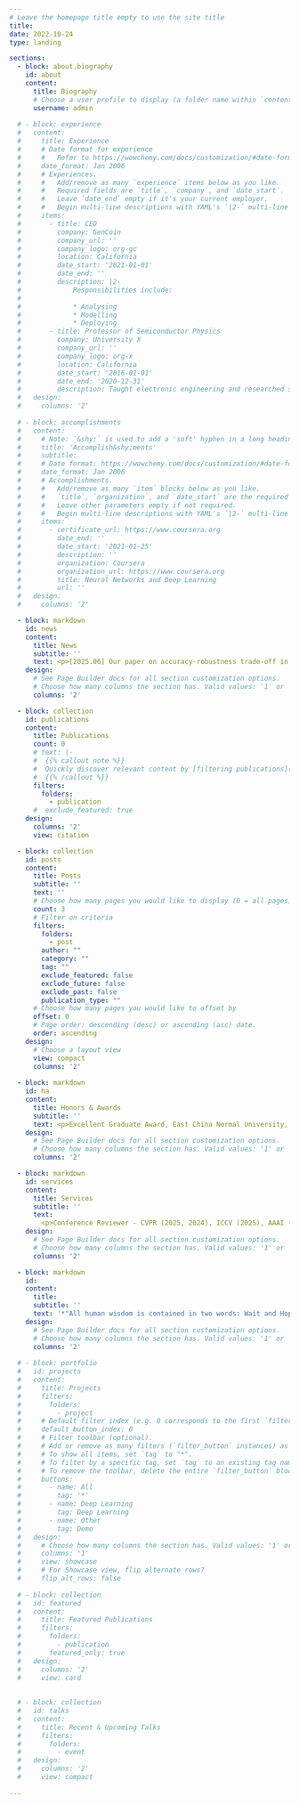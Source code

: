 ```yaml
---
# Leave the homepage title empty to use the site title
title:
date: 2022-10-24
type: landing

sections:
  - block: about.biography
    id: about
    content:
      title: Biography
      # Choose a user profile to display (a folder name within `content/authors/`)
      username: admin
  
  # - block: experience
  #   content:
  #     title: Experience
  #     # Date format for experience
  #     #   Refer to https://wowchemy.com/docs/customization/#date-format
  #     date_format: Jan 2006
  #     # Experiences.
  #     #   Add/remove as many `experience` items below as you like.
  #     #   Required fields are `title`, `company`, and `date_start`.
  #     #   Leave `date_end` empty if it's your current employer.
  #     #   Begin multi-line descriptions with YAML's `|2-` multi-line prefix.
  #     items:
  #       - title: CEO
  #         company: GenCoin
  #         company_url: ''
  #         company_logo: org-gc
  #         location: California
  #         date_start: '2021-01-01'
  #         date_end: ''
  #         description: |2-
  #             Responsibilities include:
  # 
  #             * Analysing
  #             * Modelling
  #             * Deploying
  #       - title: Professor of Semiconductor Physics
  #         company: University X
  #         company_url: ''
  #         company_logo: org-x
  #         location: California
  #         date_start: '2016-01-01'
  #         date_end: '2020-12-31'
  #         description: Taught electronic engineering and researched semiconductor physics.
  #   design:
  #     columns: '2'
  
  # - block: accomplishments
  #   content:
  #     # Note: `&shy;` is used to add a 'soft' hyphen in a long heading.
  #     title: 'Accomplish&shy;ments'
  #     subtitle:
  #     # Date format: https://wowchemy.com/docs/customization/#date-format
  #     date_format: Jan 2006
  #     # Accomplishments.
  #     #   Add/remove as many `item` blocks below as you like.
  #     #   `title`, `organization`, and `date_start` are the required parameters.
  #     #   Leave other parameters empty if not required.
  #     #   Begin multi-line descriptions with YAML's `|2-` multi-line prefix.
  #     items:
  #       - certificate_url: https://www.coursera.org
  #         date_end: ''
  #         date_start: '2021-01-25'
  #         description: ''
  #         organization: Coursera
  #         organization_url: https://www.coursera.org
  #         title: Neural Networks and Deep Learning
  #         url: ''
  #   design:
  #     columns: '2'

  - block: markdown
    id: news
    content:
      title: News
      subtitle: ''
      text: <p>[2025.06] Our paper on accuracy-robustness trade-off in adversarial training has been accepted by ICCV'25. Many thanks to Prof. Liu!<br> <br>[2025.05] Our paper on model extraction attacks for LLMs has been accepted by ACL'25. Congratulations to Zi!<br> <br>[2024.09] I start my M.Phil. study at HKUST(GZ). Please feel free to say hi if you see me around campus~<br> <br>[2024.07] Our paper on adversarial attack against time series classification has been accepted by ECAI'24. Many thanks to Prof. Du, Prof. Hu, Zi, and Yuanhao!<br> <br>[2024.06] My RA journey at ASTAPLE Lab has come to a close. Thanks to everyone for all the help and support, I had a great time :)</p>
    design:
      # See Page Builder docs for all section customization options.
      # Choose how many columns the section has. Valid values: '1' or '2'.
      columns: '2'

  - block: collection
    id: publications
    content:
      title: Publications
      count: 0
      # text: |-
      #  {{% callout note %}}
      #  Quickly discover relevant content by [filtering publications](./publication/).
      #  {{% /callout %}}
      filters:
        folders:
          - publication
      #  exclude_featured: true
    design:
      columns: '2'
      view: citation

  - block: collection
    id: posts
    content:
      title: Posts
      subtitle: ''
      text: ''
      # Choose how many pages you would like to display (0 = all pages)
      count: 3
      # Filter on criteria
      filters:
        folders:
          - post
        author: ""
        category: ""
        tag: ""
        exclude_featured: false
        exclude_future: false
        exclude_past: false
        publication_type: ""
      # Choose how many pages you would like to offset by
      offset: 0
      # Page order: descending (desc) or ascending (asc) date.
      order: ascending
    design:
      # Choose a layout view
      view: compact
      columns: '2'
  
  - block: markdown
    id: ha
    content:
      title: Honors & Awards
      subtitle: ''
      text: <p>Excellent Graduate Award, East China Normal University, 2022<br> <br>Excellent Bachelor's Degree Thesis Award, East China Normal University, 2022<br> <br>Excellent Undergraduate Student, East China Normal University, 2020 & 2021<br> <br>First / Second-class Scholarship, East China Normal University, 2020 / 2021</p>
    design:
      # See Page Builder docs for all section customization options.
      # Choose how many columns the section has. Valid values: '1' or '2'.
      columns: '2'

  - block: markdown
    id: services
    content:
      title: Services
      subtitle: ''
      text:
        <p>Conference Reviewer - CVPR (2025, 2024), ICCV (2025), AAAI (2025)<br> <br>Journal Reviewer - TKDE</p>
    design:
      # See Page Builder docs for all section customization options.
      # Choose how many columns the section has. Valid values: '1' or '2'.
      columns: '2'

  - block: markdown
    id: 
    content:
      title:
      subtitle: ''
      text: '*"All human wisdom is contained in two words: Wait and Hope." ― Alexandre Dumas*'
    design:
      # See Page Builder docs for all section customization options.
      # Choose how many columns the section has. Valid values: '1' or '2'.
      columns: '2'
    
  # - block: portfolio
  #   id: projects
  #   content:
  #     title: Projects
  #     filters:
  #       folders:
  #         - project
  #     # Default filter index (e.g. 0 corresponds to the first `filter_button` instance below).
  #     default_button_index: 0
  #     # Filter toolbar (optional).
  #     # Add or remove as many filters (`filter_button` instances) as you like.
  #     # To show all items, set `tag` to "*".
  #     # To filter by a specific tag, set `tag` to an existing tag name.
  #     # To remove the toolbar, delete the entire `filter_button` block.
  #     buttons:
  #       - name: All
  #         tag: '*'
  #       - name: Deep Learning
  #         tag: Deep Learning
  #       - name: Other
  #         tag: Demo
  #   design:
  #     # Choose how many columns the section has. Valid values: '1' or '2'.
  #     columns: '1'
  #     view: showcase
  #     # For Showcase view, flip alternate rows?
  #     flip_alt_rows: false
  
  # - block: collection
  #   id: featured
  #   content:
  #     title: Featured Publications
  #     filters:
  #       folders:
  #         - publication
  #       featured_only: true
  #   design:
  #     columns: '2'
  #     view: card
      
      
  # - block: collection
  #   id: talks
  #   content:
  #     title: Recent & Upcoming Talks
  #     filters:
  #       folders:
  #         - event
  #   design:
  #     columns: '2'
  #     view: compact
  
---
```

